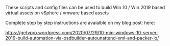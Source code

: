 These scripts and config files can be used to build Win 10 / Win 2019 based virtual assets on vSphere / vmware based assets

Complete step by step instructions are avaialble on my blog post: here: 

https://getvpro.wordpress.com/2020/07/29/10-min-windows-10-server-2019-build-automation-via-osdbuilder-autounattend-xml-and-packer-io/

